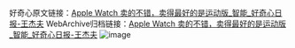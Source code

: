好奇心原文链接：[Apple Watch 卖的不错，卖得最好的是运动版_智能_好奇心日报-王杰夫](https://www.qdaily.com/articles/8409.html)
WebArchive归档链接：[Apple Watch 卖的不错，卖得最好的是运动版_智能_好奇心日报-王杰夫](http://web.archive.org/web/20190623152753/https://www.qdaily.com/articles/8409.html)
![image](http://ww3.sinaimg.cn/large/007d5XDply1g3vd2kwgiij30u02vgty4)